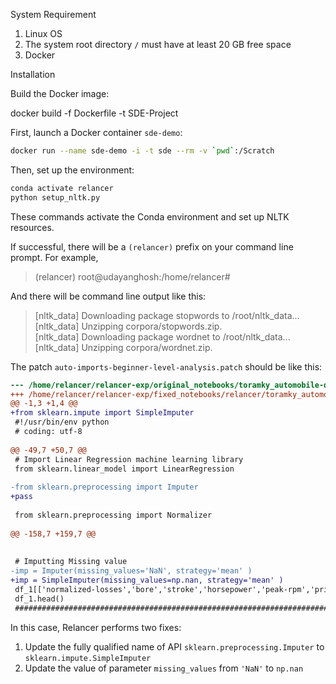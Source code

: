 

System Requirement

1. Linux OS
2. The system root directory `/` must have at least 20 GB free space
3. Docker 

 Installation

Build the Docker image:

docker build -f Dockerfile -t SDE-Project







First, launch a Docker container `sde-demo`:
```bash
docker run --name sde-demo -i -t sde --rm -v `pwd`:/Scratch
```

Then, set up the environment:
```bash
conda activate relancer
python setup_nltk.py
```

These commands activate the Conda environment and set up NLTK resources. 

If successful, there will be a `(relancer)` prefix on your command line prompt. For example,  
> (relancer) root@udayanghosh:/home/relancer#  

And there will be command line output like this:
> [nltk_data] Downloading package stopwords to /root/nltk_data...  
> [nltk_data]   Unzipping corpora/stopwords.zip.  
> [nltk_data] Downloading package wordnet to /root/nltk_data...  
> [nltk_data]   Unzipping corpora/wordnet.zip.  



The patch `auto-imports-beginner-level-analysis.patch` should be like this:
```diff
--- /home/relancer/relancer-exp/original_notebooks/toramky_automobile-dataset/auto-imports-beginner-level-analysis.py 2021-07-08 05:25:33.406257335 -0500
+++ /home/relancer/relancer-exp/fixed_notebooks/relancer/toramky_automobile-dataset/auto-imports-beginner-level-analysis.py 2021-07-08 05:25:42.890223574 -0500
@@ -1,3 +1,4 @@
+from sklearn.impute import SimpleImputer
 #!/usr/bin/env python
 # coding: utf-8
 
@@ -49,7 +50,7 @@
 # Import Linear Regression machine learning library
 from sklearn.linear_model import LinearRegression
 
-from sklearn.preprocessing import Imputer
+pass
 
 from sklearn.preprocessing import Normalizer
 
@@ -158,7 +159,7 @@
 
 
 # Imputting Missing value
-imp = Imputer(missing_values='NaN', strategy='mean' )
+imp = SimpleImputer(missing_values=np.nan, strategy='mean' )
 df_1[['normalized-losses','bore','stroke','horsepower','peak-rpm','price']] = imp.fit_transform(df_1[['normalized-losses','bore','stroke','horsepower','peak-rpm','price']])
 df_1.head()
 #########################################################################################################################
```

In this case, Relancer performs two fixes:  
1. Update the fully qualified name of API `sklearn.preprocessing.Imputer` to `sklearn.impute.SimpleImputer`  
2. Update the value of parameter `missing_values` from `'NaN'` to `np.nan`

